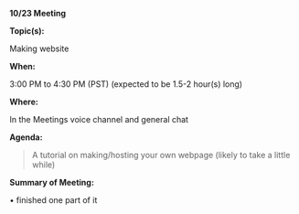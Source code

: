 __**10/23 Meeting**__

__**Topic(s):**__

Making website

__**When:**__

3:00 PM to 4:30 PM (PST) (expected to be 1.5-2 hour(s) long)

__**Where:**__

In the Meetings voice channel and general chat

__**Agenda:**__

>  A tutorial on making/hosting your own webpage (likely to take a little while)


__**Summary of Meeting:**__

•  finished one part of it
